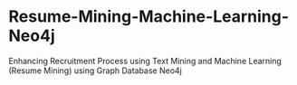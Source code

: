 # Resume-Mining-Machine-Learning-Neo4j
Enhancing Recruitment Process using  Text Mining and Machine Learning  (Resume Mining) using Graph Database Neo4j
